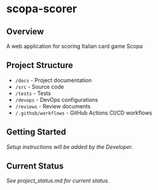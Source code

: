 # scopa-scorer

## Overview
A web application for scoring Italian card game Scopa

## Project Structure
- `/docs` - Project documentation
- `/src` - Source code
- `/tests` - Tests
- `/devops` - DevOps configurations
- `/reviews` - Review documents
- `/.github/workflows` - GitHub Actions CI/CD workflows

## Getting Started
*Setup instructions will be added by the Developer.*

## Current Status
*See project_status.md for current status.*
